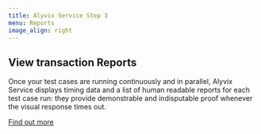 ```yaml
---
title: Alyvix Service Step 3
menu: Reports
image_align: right
---
```


## View transaction **Reports**

Once your test cases are running continuously and in parallel, Alyvix Service displays timing data and a list of human readable reports for each test case run: they provide demonstrable and indisputable proof whenever the visual response times out.

[Find out more](https://alyvix.com/learn/service/?classes=btn,btn-primary,btn-lg&target=_blank)
